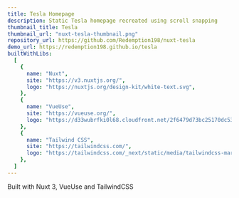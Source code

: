 ```yaml
---
title: Tesla Homepage
description: Static Tesla homepage recreated using scroll snapping
thumbnail_title: Tesla
thumbnail_url: "nuxt-tesla-thumbnail.png"
repository_url: https://github.com/Redemption198/nuxt-tesla
demo_url: https://redemption198.github.io/tesla
builtWithLibs:
  [
    {
      name: "Nuxt",
      site: "https://v3.nuxtjs.org/",
      logo: "https://nuxtjs.org/design-kit/white-text.svg",
    },
    {
      name: "VueUse",
      site: "https://vueuse.org/",
      logo: "https://d33wubrfki0l68.cloudfront.net/2f6479d73bc25170dc532dd42e059166573bf478/61057/favicon.svg",
    },
    {
      name: "Tailwind CSS",
      site: "https://tailwindcss.com/",
      logo: "https://tailwindcss.com/_next/static/media/tailwindcss-mark.79614a5f61617ba49a0891494521226b.svg",
    },
  ]
---
```


Built with Nuxt 3, VueUse and TailwindCSS

